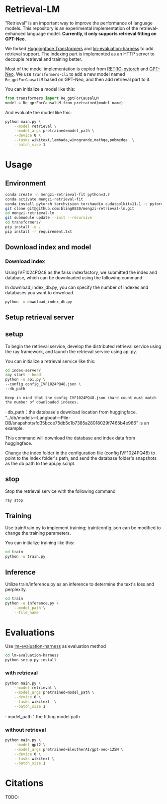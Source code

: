 # Retrieval-LM

"Retrieval" is an important way to improve the performance of language models. This repository is an experimental implementation of the retrieval-enhanced language model. **Currently, it only supports retrieval fitting on GPT-Neo.**

We forked [Huggingface Transformers](https://github.com/huggingface/transformers) and [lm-evaluation-harness](https://github.com/EleutherAI/lm-evaluation-harness) to add retrieval support. The indexing part is implemented as an HTTP server to decouple retrieval and training better.

Most of the model implementation is copied from
[RETRO-pytorch](https://github.com/lucidrains/RETRO-pytorch) and [GPT-Neo](https://github.com/huggingface/transformers/blob/main/src/transformers/models/gpt_neo/modeling_gpt_neo.py). We use `transformers-cli` to add a new model named `Re_gptForCausalLM` based on GPT-Neo, and then add retrieval part to it.

You can initialize a model like this:
```python
from transformers import Re_gptForCausalLM
model = Re_gptForCausalLM.from_pretrained(model_name)
```
And evaluate the model like this:
```bash
python main.py \
    --model retrieval \
    --model_args pretrained=model_path \
    --device 0 \
    --tasks wikitext,lambada,winogrande,mathqa,pubmedqa  \
    --batch_size 1
```

# Usage

## Environment
```bash
conda create -n mengzi-retrieval-fit python=3.7
conda activate mengzi-retrieval-fit
conda install pytorch torchvision torchaudio cudatoolkit=11.1 -c pytorch-lts -c nvidia
git clone git@github.com:bling0830/mengzi-retrieval-lm.git
cd mengzi-retrieval-lm
git submodule update --init --recursive
cd transformers/
pip install -e .
pip install -r requirement.txt
```

## Download index and model
### Download index
Using IVF1024PQ48 as the faiss indexfactory, we submitted the index and database, which can be downloaded using the following command. 

In download_index_db.py, you can specify the number of indexes and databases you want to download.
```bash
python -u download_index_db.py
```


## Setup retrieval server
## setup
To begin the retrieval service, develop the distributed retrieval service using the ray framework, and launch the retrieval service using api.py.

You can initialize a retrieval service like this:
```bash
cd index-server/
ray start --head
python -u api.py \
--config config_IVF1024PQ48.json \
--db_path 
```
`Keep in mind that the config IVF1024PQ48.json shard count must match the number of downloaded indexes.`


· db_path：the database's download location from huggingface. 
"../db/models—Langboat—Pile-DB/snapshots/fd35bcce75db5c1b7385a28018029f7465b4e966" is an example.  

This command will download the database and index data from huggingface. 

Change the index folder in the configuration file (config IVF1024PQ48) to point to the index folder's path, and send the database folder's snapshots as the db path to the api.py script.

## stop
Stop the retrieval service with the following command
```bash
ray stop
```
## Training
Use train/train.py to implement training; train/config.json can be modified to change the training parameters.

You can initialize training like this:
```bash
cd train
python -u train.py
```

## Inference
Utilize train/inference.py as an inference to determine the text's loss and perplexity.
```bash
cd train
python -u inference.py \
    --model_path \
    --file_name 
```

# Evaluations
Use [lm-evaluation-harness](https://github.com/EleutherAI/lm-evaluation-harness) as evaluation method
```bash
cd lm-evaluation-harness
python setup.py install
```
### with retrieval
```bash
python main.py \
    --model retrieval \
    --model_args pretrained=model_path \
    --device 0 \
    --tasks wikitext  \
    --batch_size 1
```
· model_path：the fitting model path
### without retrieval
```bash
python main.py \
	--model gpt2 \
	--model_args pretrained=EleutherAI/gpt-neo-125M \
	--device 0 \
	--tasks wikitext \
	--batch_size 1
```
# Citations
TODO:
